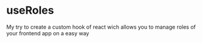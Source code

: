 # useRoles
My try to create a custom hook of react wich allows you to manage roles of your frontend app on a easy way
